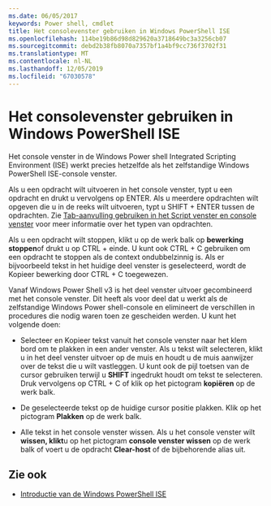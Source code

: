 ```yaml
---
ms.date: 06/05/2017
keywords: Power shell, cmdlet
title: Het consolevenster gebruiken in Windows PowerShell ISE
ms.openlocfilehash: 114be19b86d98d829620a3718649bc3a3256cb07
ms.sourcegitcommit: debd2b38fb8070a7357bf1a4bf9cc736f3702f31
ms.translationtype: MT
ms.contentlocale: nl-NL
ms.lasthandoff: 12/05/2019
ms.locfileid: "67030578"
---
```

# <a name="how-to-use-the-console-pane-in-the-windows-powershell-ise"></a>Het consolevenster gebruiken in Windows PowerShell ISE

Het console venster in de Windows Power shell Integrated Scripting Environment (ISE) werkt precies hetzelfde als het zelfstandige Windows PowerShell ISE-console venster.

Als u een opdracht wilt uitvoeren in het console venster, typt u een opdracht en drukt u vervolgens op ENTER. Als u meerdere opdrachten wilt opgeven die u in de reeks wilt uitvoeren, typt u SHIFT + ENTER tussen de opdrachten. Zie [Tab-aanvulling gebruiken in het Script venster en console venster](How-to-Use-Tab-Completion-in-the-Script-Pane-and-Console-Pane.md) voor meer informatie over het typen van opdrachten.

Als u een opdracht wilt stoppen, klikt u op de werk balk op **bewerking stoppen**of drukt u op CTRL + einde. U kunt ook CTRL + C gebruiken om een opdracht te stoppen als de context ondubbelzinnig is. Als er bijvoorbeeld tekst in het huidige deel venster is geselecteerd, wordt de Kopieer bewerking door CTRL + C toegewezen.

Vanaf Windows Power Shell v3 is het deel venster uitvoer gecombineerd met het console venster. Dit heeft als voor deel dat u werkt als de zelfstandige Windows Power shell-console en elimineert de verschillen in procedures die nodig waren toen ze gescheiden werden. U kunt het volgende doen:

- Selecteer en Kopieer tekst vanuit het console venster naar het klem bord om te plakken in een ander venster. Als u tekst wilt selecteren, klikt u in het deel venster uitvoer op de muis en houdt u de muis aanwijzer over de tekst die u wilt vastleggen. U kunt ook de pijl toetsen van de cursor gebruiken terwijl u **SHIFT** ingedrukt houdt om tekst te selecteren. Druk vervolgens op CTRL + C of klik op het pictogram **kopiëren** op de werk balk.

- De geselecteerde tekst op de huidige cursor positie plakken. Klik op het pictogram **Plakken** op de werk balk.

- Alle tekst in het console venster wissen. Als u het console venster wilt **wissen, klikt**u op het pictogram **console venster wissen** op de werk balk of voert u de opdracht **Clear-host** of de bijbehorende alias uit.

## <a name="see-also"></a>Zie ook

- [Introductie van de Windows PowerShell ISE](Introducing-the-Windows-PowerShell-ISE.md)
